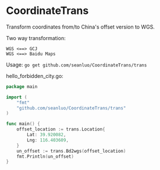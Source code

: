 # CoordinateTrans
Transform coordinates from/to China's offset version to WGS.

Two way transformation: 

	WGS <==> GCJ
	WGS <==> Baidu Maps
Usage: `go get github.com/seanluo/CoordinateTrans/trans`

hello_forbidden_city.go:
```go
package main

import (
	"fmt"
	"github.com/seanluo/CoordinateTrans/trans"
)

func main() {
	offset_location := trans.Location{
		Lat: 39.920082,
		Lng: 116.403609,
	}
	un_offset := trans.Bd2wgs(offset_location)
	fmt.Println(un_offset)
}
```

